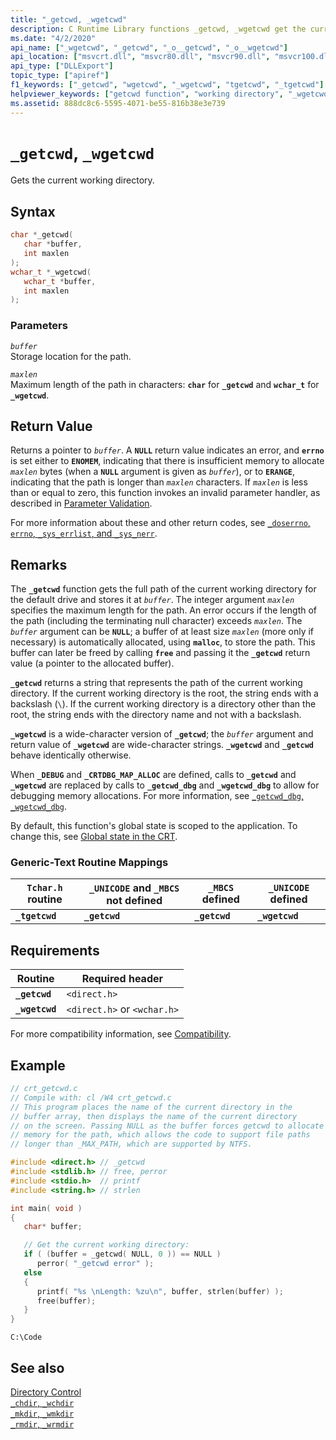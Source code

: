```yaml
---
title: "_getcwd, _wgetcwd"
description: C Runtime Library functions _getcwd, _wgetcwd get the current working directory.
ms.date: "4/2/2020"
api_name: ["_wgetcwd", "_getcwd", "_o__getcwd", "_o__wgetcwd"]
api_location: ["msvcrt.dll", "msvcr80.dll", "msvcr90.dll", "msvcr100.dll", "msvcr100_clr0400.dll", "msvcr110.dll", "msvcr110_clr0400.dll", "msvcr120.dll", "msvcr120_clr0400.dll", "ucrtbase.dll", "api-ms-win-crt-environment-l1-1-0.dll", "api-ms-win-crt-stdio-l1-1-0.dll", "api-ms-win-crt-private-l1-1-0.dll"]
api_type: ["DLLExport"]
topic_type: ["apiref"]
f1_keywords: ["_getcwd", "wgetcwd", "_wgetcwd", "tgetcwd", "_tgetcwd"]
helpviewer_keywords: ["getcwd function", "working directory", "_wgetcwd function", "_getcwd function", "current working directory", "wgetcwd function", "directories [C++], current working"]
ms.assetid: 888dc8c6-5595-4071-be55-816b38e3e739
---
```

# `_getcwd`, `_wgetcwd`

Gets the current working directory.

## Syntax

```C
char *_getcwd(
   char *buffer,
   int maxlen
);
wchar_t *_wgetcwd(
   wchar_t *buffer,
   int maxlen
);
```

### Parameters

*`buffer`*\
Storage location for the path.

*`maxlen`*\
Maximum length of the path in characters: **`char`** for **`_getcwd`** and **`wchar_t`** for **`_wgetcwd`**.

## Return Value

Returns a pointer to *`buffer`*. A **`NULL`** return value indicates an error, and **`errno`** is set either to **`ENOMEM`**, indicating that there is insufficient memory to allocate *`maxlen`* bytes (when a **`NULL`** argument is given as *`buffer`*), or to **`ERANGE`**, indicating that the path is longer than *`maxlen`* characters. If *`maxlen`* is less than or equal to zero, this function invokes an invalid parameter handler, as described in [Parameter Validation](../../c-runtime-library/parameter-validation.md).

For more information about these and other return codes, see [`_doserrno`, `errno`, `_sys_errlist`, and `_sys_nerr`](../../c-runtime-library/errno-doserrno-sys-errlist-and-sys-nerr.md).

## Remarks

The **`_getcwd`** function gets the full path of the current working directory for the default drive and stores it at *`buffer`*. The integer argument *`maxlen`* specifies the maximum length for the path. An error occurs if the length of the path (including the terminating null character) exceeds *`maxlen`*. The *`buffer`* argument can be **`NULL`**; a buffer of at least size *`maxlen`* (more only if necessary) is automatically allocated, using **`malloc`**, to store the path. This buffer can later be freed by calling **`free`** and passing it the **`_getcwd`** return value (a pointer to the allocated buffer).

**`_getcwd`** returns a string that represents the path of the current working directory. If the current working directory is the root, the string ends with a backslash (`\`). If the current working directory is a directory other than the root, the string ends with the directory name and not with a backslash.

**`_wgetcwd`** is a wide-character version of **`_getcwd`**; the *`buffer`* argument and return value of **`_wgetcwd`** are wide-character strings. **`_wgetcwd`** and **`_getcwd`** behave identically otherwise.

When **`_DEBUG`** and **`_CRTDBG_MAP_ALLOC`** are defined, calls to **`_getcwd`** and **`_wgetcwd`** are replaced by calls to **`_getcwd_dbg`** and **`_wgetcwd_dbg`** to allow for debugging memory allocations. For more information, see [`_getcwd_dbg`, `_wgetcwd_dbg`](getcwd-dbg-wgetcwd-dbg.md).

By default, this function's global state is scoped to the application. To change this, see [Global state in the CRT](../global-state.md).

### Generic-Text Routine Mappings

|`Tchar.h` routine|`_UNICODE` and `_MBCS` not defined|`_MBCS` defined|`_UNICODE` defined|
|---------------------|--------------------------------------|--------------------|-----------------------|
|**`_tgetcwd`**|**`_getcwd`**|**`_getcwd`**|**`_wgetcwd`**|

## Requirements

|Routine|Required header|
|-------------|---------------------|
|**`_getcwd`**|`<direct.h>`|
|**`_wgetcwd`**|`<direct.h>` or `<wchar.h>`|

For more compatibility information, see [Compatibility](../../c-runtime-library/compatibility.md).

## Example

```C
// crt_getcwd.c
// Compile with: cl /W4 crt_getcwd.c
// This program places the name of the current directory in the
// buffer array, then displays the name of the current directory
// on the screen. Passing NULL as the buffer forces getcwd to allocate
// memory for the path, which allows the code to support file paths
// longer than _MAX_PATH, which are supported by NTFS.

#include <direct.h> // _getcwd
#include <stdlib.h> // free, perror
#include <stdio.h>  // printf
#include <string.h> // strlen

int main( void )
{
   char* buffer;

   // Get the current working directory:
   if ( (buffer = _getcwd( NULL, 0 )) == NULL )
      perror( "_getcwd error" );
   else
   {
      printf( "%s \nLength: %zu\n", buffer, strlen(buffer) );
      free(buffer);
   }
}
```

```Output
C:\Code
```

## See also

[Directory Control](../../c-runtime-library/directory-control.md)\
[`_chdir`, `_wchdir`](chdir-wchdir.md)\
[`_mkdir`, `_wmkdir`](mkdir-wmkdir.md)\
[`_rmdir`, `_wrmdir`](rmdir-wrmdir.md)
